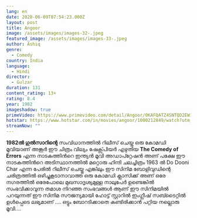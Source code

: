 ```yaml
---
lang: en
date: 2020-06-09T07:54:23.000Z
layout: post
title: Angoor
image: /assets/images/images-32-.jpeg
featured_image: /assets/images/images-33-.jpeg
author: Ashiq
genre:
  - Comedy
country: India
language:
  - Hindi
director:
  - Gulzar
duration: 131
content_rating: 13+
rating: 8.4
year: 1982
imageshadow: true
primeVideo: https://www.primevideo.com/detail/Angoor/0KAFQATZ4SNTQD2EW1SCFPZSBD
hotstar: https://www.hotstar.com/in/movies/angoor/1000212849/watch?utm_source=gwa
streamNow: ""
---
```

**1982ൽ ഗുൽസാറിന്റെ** സംവിധാനത്തിൽ റിലീസ് ചെയ്ത ഒരു കോമഡി മൂവിയാണ് അങ്കൂർ  ഈ ചിത്രം വില്യം ഷേക്സ്പിയർ എഴുതിയ **The Comedy of Errors** എന്ന നാടകത്തിൻറെ  ഇന്ത്യൻ മൂവി അഡാപ്റ്റേഷൻ അണ് പക്ഷേ ഈ നാടകത്തിൻറെ അടിസ്ഥാനത്തിൽ മറ്റൊരു ഹിന്ദി ചലച്ചിത്രം 1963 ൽ Do Dooni Char എന്ന പേരിൽ റിലീസ് ചെയ്തു എങ്കിലും ഈ സിനിമ ബോളിവുഡിന്റെ ചരിത്രത്തിൽ ഒഴിച്ചുകൂടാനാവാത്ത ഒരു കോമഡി ക്ലാസിക്ക്‌ അണ്
ഒരേ നഗരത്തിൽ ഒരേപോലെ മുഖസാദൃശ്യമുള്ള നാലുപേർ ഉണ്ടെങ്കിൽ സംഭവിക്കാവുന്ന തമാശ നിറഞ്ഞ സംഭവങ്ങൾ ആണ് ഈ സിനിമയിൽ പറയുന്നത്  ഈ സിനിമ സൗജന്യമായി  ഹോട്ട് സ്റ്റാറിൽ ഇംഗ്ലീഷ് സബ്ടൈറ്റിൽ ഉൾപ്പെടെ ലഭ്യമാണ് .... ഒട്ടും ബോറടിക്കാതെ കണ്ടിരിക്കാൻ പറ്റിയ നല്ലൊരു മൂവി....
